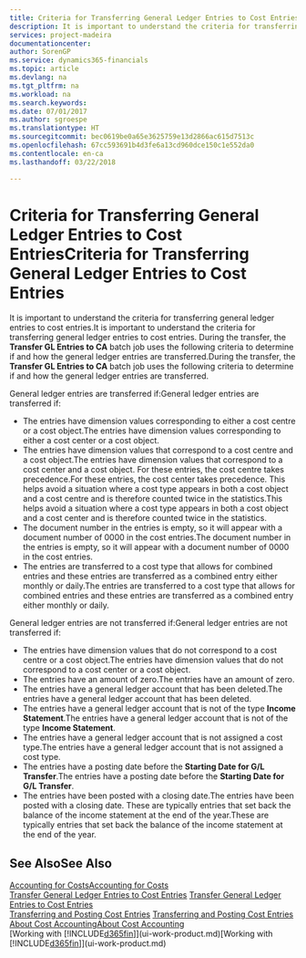 ```yaml
---
title: Criteria for Transferring General Ledger Entries to Cost Entries | Microsoft Docs
description: It is important to understand the criteria for transferring general ledger entries to cost entries. During the transfer, the **Transfer GL Entries to CA** batch job uses the following criteria to determine if and how the general ledger entries are transferred.
services: project-madeira
documentationcenter: 
author: SorenGP
ms.service: dynamics365-financials
ms.topic: article
ms.devlang: na
ms.tgt_pltfrm: na
ms.workload: na
ms.search.keywords: 
ms.date: 07/01/2017
ms.author: sgroespe
ms.translationtype: HT
ms.sourcegitcommit: bec0619be0a65e3625759e13d2866ac615d7513c
ms.openlocfilehash: 67cc593691b4d3fe6a13cd960dce150c1e552da0
ms.contentlocale: en-ca
ms.lasthandoff: 03/22/2018

---
```

# <a name="criteria-for-transferring-general-ledger-entries-to-cost-entries"></a><span data-ttu-id="5f344-104">Criteria for Transferring General Ledger Entries to Cost Entries</span><span class="sxs-lookup"><span data-stu-id="5f344-104">Criteria for Transferring General Ledger Entries to Cost Entries</span></span>
<span data-ttu-id="5f344-105">It is important to understand the criteria for transferring general ledger entries to cost entries.</span><span class="sxs-lookup"><span data-stu-id="5f344-105">It is important to understand the criteria for transferring general ledger entries to cost entries.</span></span> <span data-ttu-id="5f344-106">During the transfer, the **Transfer GL Entries to CA** batch job uses the following criteria to determine if and how the general ledger entries are transferred.</span><span class="sxs-lookup"><span data-stu-id="5f344-106">During the transfer, the **Transfer GL Entries to CA** batch job uses the following criteria to determine if and how the general ledger entries are transferred.</span></span>  

<span data-ttu-id="5f344-107">General ledger entries are transferred if:</span><span class="sxs-lookup"><span data-stu-id="5f344-107">General ledger entries are transferred if:</span></span>  

-   <span data-ttu-id="5f344-108">The entries have dimension values corresponding to either a cost centre or a cost object.</span><span class="sxs-lookup"><span data-stu-id="5f344-108">The entries have dimension values corresponding to either a cost center or a cost object.</span></span>  
-   <span data-ttu-id="5f344-109">The entries have dimension values that correspond to a cost centre and a cost object.</span><span class="sxs-lookup"><span data-stu-id="5f344-109">The entries have dimension values that correspond to a cost center and a cost object.</span></span> <span data-ttu-id="5f344-110">For these entries, the cost centre takes precedence.</span><span class="sxs-lookup"><span data-stu-id="5f344-110">For these entries, the cost center takes precedence.</span></span> <span data-ttu-id="5f344-111">This helps avoid a situation where a cost type appears in both a cost object and a cost centre and is therefore counted twice in the statistics.</span><span class="sxs-lookup"><span data-stu-id="5f344-111">This helps avoid a situation where a cost type appears in both a cost object and a cost center and is therefore counted twice in the statistics.</span></span>  
-   <span data-ttu-id="5f344-112">The document number in the entries is empty, so it will appear with a document number of 0000 in the cost entries.</span><span class="sxs-lookup"><span data-stu-id="5f344-112">The document number in the entries is empty, so it will appear with a document number of 0000 in the cost entries.</span></span>  
-   <span data-ttu-id="5f344-113">The entries are transferred to a cost type that allows for combined entries and these entries are transferred as a combined entry either monthly or daily.</span><span class="sxs-lookup"><span data-stu-id="5f344-113">The entries are transferred to a cost type that allows for combined entries and these entries are transferred as a combined entry either monthly or daily.</span></span>  

<span data-ttu-id="5f344-114">General ledger entries are not transferred if:</span><span class="sxs-lookup"><span data-stu-id="5f344-114">General ledger entries are not transferred if:</span></span>  

-   <span data-ttu-id="5f344-115">The entries have dimension values that do not correspond to a cost centre or a cost object.</span><span class="sxs-lookup"><span data-stu-id="5f344-115">The entries have dimension values that do not correspond to a cost center or a cost object.</span></span>  
-   <span data-ttu-id="5f344-116">The entries have an amount of zero.</span><span class="sxs-lookup"><span data-stu-id="5f344-116">The entries have an amount of zero.</span></span>  
-   <span data-ttu-id="5f344-117">The entries have a general ledger account that has been deleted.</span><span class="sxs-lookup"><span data-stu-id="5f344-117">The entries have a general ledger account that has been deleted.</span></span>  
-   <span data-ttu-id="5f344-118">The entries have a general ledger account that is not of the type **Income Statement**.</span><span class="sxs-lookup"><span data-stu-id="5f344-118">The entries have a general ledger account that is not of the type **Income Statement**.</span></span>  
-   <span data-ttu-id="5f344-119">The entries have a general ledger account that is not assigned a cost type.</span><span class="sxs-lookup"><span data-stu-id="5f344-119">The entries have a general ledger account that is not assigned a cost type.</span></span>  
-   <span data-ttu-id="5f344-120">The entries have a posting date before the **Starting Date for G/L Transfer**.</span><span class="sxs-lookup"><span data-stu-id="5f344-120">The entries have a posting date before the **Starting Date for G/L Transfer**.</span></span>  
-   <span data-ttu-id="5f344-121">The entries have been posted with a closing date.</span><span class="sxs-lookup"><span data-stu-id="5f344-121">The entries have been posted with a closing date.</span></span> <span data-ttu-id="5f344-122">These are typically entries that set back the balance of the income statement at the end of the year.</span><span class="sxs-lookup"><span data-stu-id="5f344-122">These are typically entries that set back the balance of the income statement at the end of the year.</span></span>  

## <a name="see-also"></a><span data-ttu-id="5f344-123">See Also</span><span class="sxs-lookup"><span data-stu-id="5f344-123">See Also</span></span>  
[<span data-ttu-id="5f344-124">Accounting for Costs</span><span class="sxs-lookup"><span data-stu-id="5f344-124">Accounting for Costs</span></span>](finance-manage-cost-accounting.md)  
 <span data-ttu-id="5f344-125">[Transfer General Ledger Entries to Cost Entries](finance-how-to-transfer-general-ledger-entries-to-cost-entries.md) </span><span class="sxs-lookup"><span data-stu-id="5f344-125">[Transfer General Ledger Entries to Cost Entries](finance-how-to-transfer-general-ledger-entries-to-cost-entries.md) </span></span>  
 <span data-ttu-id="5f344-126">[Transferring and Posting Cost Entries](finance-transfer-and-post-cost-entries.md) </span><span class="sxs-lookup"><span data-stu-id="5f344-126">[Transferring and Posting Cost Entries](finance-transfer-and-post-cost-entries.md) </span></span>  
 [<span data-ttu-id="5f344-127">About Cost Accounting</span><span class="sxs-lookup"><span data-stu-id="5f344-127">About Cost Accounting</span></span>](finance-about-cost-accounting.md)  
 <span data-ttu-id="5f344-128">[Working with [!INCLUDE[d365fin](includes/d365fin_md.md)]](ui-work-product.md)</span><span class="sxs-lookup"><span data-stu-id="5f344-128">[Working with [!INCLUDE[d365fin](includes/d365fin_md.md)]](ui-work-product.md)</span></span>


